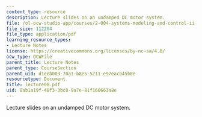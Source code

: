 ```yaml
---
content_type: resource
description: Lecture slides on an undamped DC motor system.
file: /ol-ocw-studio-app/courses/2-004-systems-modeling-and-control-ii-fall-2007/0ab1a19f48f33bc89a7e81f160663a8e_lecture08.pdf
file_size: 112204
file_type: application/pdf
learning_resource_types:
- Lecture Notes
license: https://creativecommons.org/licenses/by-nc-sa/4.0/
ocw_type: OCWFile
parent_title: Lecture Notes
parent_type: CourseSection
parent_uid: d1eeb003-70a1-b8e5-5211-e97eacb45b0e
resourcetype: Document
title: lecture08.pdf
uid: 0ab1a19f-48f3-3bc8-9a7e-81f160663a8e
---
```

Lecture slides on an undamped DC motor system.